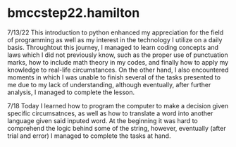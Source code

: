 # bmccstep22.hamilton
7/13/22
This introduction to python enhanced my appreciation for the field of programming as well as my interest in the technology I utilize on a daily basis.
Throughtout this journey, I managed to learn coding concepts and laws which I did not previously know, such as the proper use of punctuation marks, how to include math theory in my codes, and finally how to apply my knowledge to real-life circumstances. On the other hand, I also encountered moments in which I was unable to finish several of the tasks presented to me due to my lack of understanding, although eventually, after further analysis, I managed to complete the lesson.  

7/18
Today I learned how to program the computer to make a decision given specific circumsatnces, as well as how to translate a word into another language given said inputed word. At the beginning it was hard to comprehend the logic behind some of the string, however, eventually (after trial and error) I managed to complete the tasks at hand.
